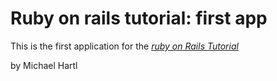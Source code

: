 # Ruby on rails tutorial: first app

This is the first application for the
[*ruby on Rails Tutorial*](http://railstutorial.org/)

by Michael Hartl
